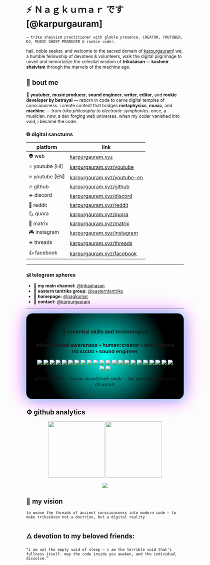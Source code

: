 # ⚡ Ｎａｇｋｕｍａｒ です [@karpurgauram] 

`— trika shaivism practitioner with globle presence, CREATOR, YOUTUBER, DJ, MUSIC GHOST-PRODUCER & rookie coder.`

hail, noble seeker, and welcome to the sacred domain of [karpurgauram](https://karpurgauram.xyz/)!
we, a humble fellowship of devotees & volunteers, walk the digital pilgrimage to unveil and immortalize the celestial wisdom of **trikaśāsan — kashmir shaivism** through the marvels of the machine age. 

## 🌺 bout me  

🎥 **youtuber**, **music producer**, **sound engineer**, **writer**, **editor**, and **rookie developer by betrayal** — reborn in code to carve digital temples of consciousness. i create content that bridges **metaphysics**, **music**, and **machine** — from *trika philosophy* to *electronic symphonies*. once, a musician. now, a dev forging web universes. when my coder vanished into void, i became the code.

### 🌐 digital sanctums

| platform | link |
|-----------|------|
| 👽 web | [karpurgauram.xyz](https://karpurgauram.xyz) |
| ⭐️ youtube [HI] | [karpurgauram.xyz/youtube](https://karpurgauram.xyz/youtube) |
| ⭐️ youtube [EN] | [karpurgauram.xyz/youtube-en](https://karpurgauram.xyz/youtube-en) |
| 🔥 github | [karpurgauram.xyz/github](https://karpurgauram.xyz/github) |
| ✈️ discord | [karpurgauram.xyz/discord](https://karpurgauram.xyz/discord) |
| 💎 reddit | [karpurgauram.xyz/reddit](https://karpurgauram.xyz/reddit) |
| 🌜 quora | [karpurgauram.xyz/quora](https://karpurgauram.xyz/quora) |
| 🙂 matrix | [karpurgauram.xyz/matrix](https://karpurgauram.xyz/matrix) |
| 🎮 instagram | [karpurgauram.xyz/instagram](https://karpurgauram.xyz/instagram) |
| ✈️ threads | [karpurgauram.xyz/threads](https://karpurgauram.xyz/threads) |
| 👍 facebook | [karpurgauram.xyz/facebook](https://karpurgauram.xyz/facebook) |

---

### 🕉️ telegram spheres

- 🐍 **my main channel:** [@trikashasan](https://t.me/trikashasan)  
- 🧿 **eastern tantriks group:** [@easterntantriks](https://t.me/easterntantriks)  
- 🌸 **homepage:** [@nagkumar](https://t.me/nagkumar)  
- 🔮 **contact:** [@karpurgauram](https://t.me/karpurgauram)  

--- 

<div align="center" style="
  background: radial-gradient(circle at center, #00fff0 0%, #000000 70%);
  padding: 25px;
  border-radius: 20px;
  box-shadow: 0 0 30px #00fff0a0, 0 0 60px #ff00ffaa;
">

<h3>🧠 essential skills and technologies </h3>

<h3>trika:nondual awareness • human:creator • enlightened nɑːsɪsɪst • sound engineer</h3>

<p align="center">
  <img src="https://img.shields.io/badge/Python-000000?style=for-the-badge&logo=python&logoColor=ffde57" />
  <img src="https://img.shields.io/badge/JavaScript-000000?style=for-the-badge&logo=javascript&logoColor=f7df1e" />
  <img src="https://img.shields.io/badge/React-000000?style=for-the-badge&logo=react&logoColor=61dafb" />
  <img src="https://img.shields.io/badge/Next.js-000000?style=for-the-badge&logo=nextdotjs&logoColor=ffffff" />
  <img src="https://img.shields.io/badge/Tailwind_CSS-000000?style=for-the-badge&logo=tailwindcss&logoColor=38bdf8" />
  <img src="https://img.shields.io/badge/Node.js-000000?style=for-the-badge&logo=nodedotjs&logoColor=339933" />
  <img src="https://img.shields.io/badge/Django-000000?style=for-the-badge&logo=django&logoColor=0C4B33" />
  <img src="https://img.shields.io/badge/Flask-000000?style=for-the-badge&logo=flask&logoColor=white" />
  <img src="https://img.shields.io/badge/PostgreSQL-000000?style=for-the-badge&logo=postgresql&logoColor=336791" />
  <img src="https://img.shields.io/badge/MongoDB-000000?style=for-the-badge&logo=mongodb&logoColor=47A248" />
  <img src="https://img.shields.io/badge/Docker-000000?style=for-the-badge&logo=docker&logoColor=2496ED" />
  <img src="https://img.shields.io/badge/Linux-000000?style=for-the-badge&logo=linux&logoColor=FCC624" />
  <img src="https://img.shields.io/badge/Adobe_Photoshop-000000?style=for-the-badge&logo=adobephotoshop&logoColor=31A8FF" />
  <img src="https://img.shields.io/badge/Adobe_After_Effects-000000?style=for-the-badge&logo=adobeaftereffects&logoColor=9999FF" />
  <img src="https://img.shields.io/badge/Adobe_Premiere_Pro-000000?style=for-the-badge&logo=adobepremierepro&logoColor=9999FF" />
  <img src="https://img.shields.io/badge/FL_Studio-000000?style=for-the-badge&logo=flstudio&logoColor=F48C00" />
  <img src="https://img.shields.io/badge/Ableton_Live-000000?style=for-the-badge&logo=abletonlive&logoColor=FFFFFF" />
  <img src="https://img.shields.io/badge/DaVinci_Resolve-000000?style=for-the-badge&logo=davinciresolve&logoColor=4E76A7" />
  <img src="https://img.shields.io/badge/Git-000000?style=for-the-badge&logo=git&logoColor=F05032" />
  <img src="https://img.shields.io/badge/DevOps-000000?style=for-the-badge&logo=githubactions&logoColor=2088FF" />
  <img src="https://img.shields.io/badge/Music_Production-000000?style=for-the-badge&logo=itunes&logoColor=white" />
  <img src="https://img.shields.io/badge/Film_Scoring-000000?style=for-the-badge&logo=applemusic&logoColor=white" />
  <img src="https://img.shields.io/badge/Creative_Direction-000000?style=for-the-badge&logo=behance&logoColor=blue" />
  <img src="https://img.shields.io/badge/Spiritual_Writing-000000?style=for-the-badge&logo=markdown&logoColor=white" />
</p>

<p><i>हर्ष-विश्वोत्तीर्णः शिवः — harṣa-viṣvottīrṇaḥ śivaḥ — the joy that transcends all worlds</i></p>

</div>





## ⚙️ github analytics

<p align="center"> <img src="https://github-readme-stats.vercel.app/api?username=karpurgauram&show_icons=true&theme=radical&count_private=true" height="180em" /> <img src="https://github-readme-stats.vercel.app/api/top-langs/?username=karpurgauram&layout=compact&theme=radical" height="180em" /> </p> <p align="center"> <img src="https://github-readme-streak-stats.herokuapp.com?user=karpurgauram&theme=radical&date_format=j%20M%5B%20Y%5D" /> </p>

## 🌌 my vision

`to weave the threads of ancient consciousness into modern code — to make trikaśāsan not a doctrine, but a digital reality.`

## 🜂 devotion to my beloved friends:

`“i am not the empty void of sleep — i am the terrible void that’s fullness itself. may the code inside you awaken, and the individual dissolve.”`

